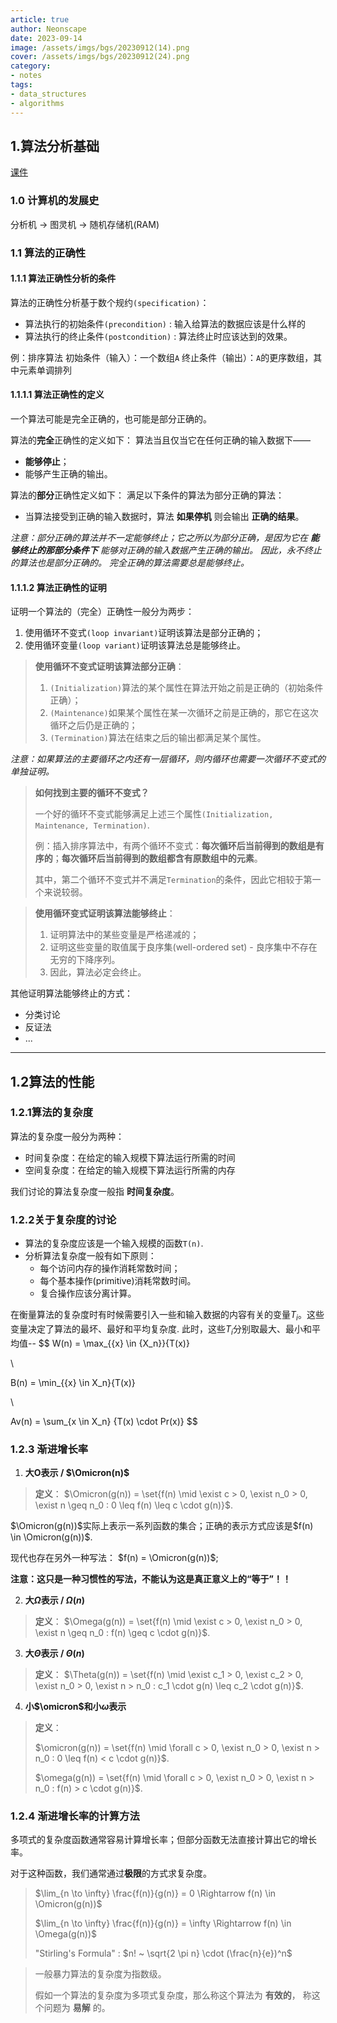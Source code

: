 ```yaml
---
article: true
author: Neonscape
date: 2023-09-14
image: /assets/imgs/bgs/20230912(14).png
cover: /assets/imgs/bgs/20230912(24).png
category: 
- notes
tags:
- data_structures
- algorithms
---
```


## 1.算法分析基础

<!-- more -->



[课件](./assets/docs/2.算法分析基础.pdf)

### 1.0 计算机的发展史
分析机 -> 图灵机 -> 随机存储机(RAM)

### 1.1 算法的正确性

#### 1.1.1 算法正确性分析的条件
算法的正确性分析基于数个规约`(specification)`：
- 算法执行的初始条件`(precondition)` : 输入给算法的数据应该是什么样的
- 算法执行的终止条件`(postcondition)` : 算法终止时应该达到的效果。

例：排序算法
初始条件（输入）：一个数组`A`
终止条件（输出）：`A`的更序数组，其中元素单调排列

#### 1.1.1.1 算法正确性的定义

一个算法可能是完全正确的，也可能是部分正确的。

算法的**完全**正确性的定义如下：
算法当且仅当它在任何正确的输入数据下——
- **能够停止**；
- 能够产生正确的输出。

算法的**部分**正确性定义如下：
满足以下条件的算法为部分正确的算法：
- 当算法接受到正确的输入数据时，算法 **如果停机** 则会输出 **正确的结果**。

*注意：部分正确的算法并不一定能够终止；它之所以为部分正确，是因为它在 **能够终止的那部分条件下** 能够对正确的输入数据产生正确的输出。*
*因此，永不终止的算法也是部分正确的。*
*完全正确的算法需要总是能够终止。*

#### 1.1.1.2 算法正确性的证明

证明一个算法的（完全）正确性一般分为两步：
1. 使用循环不变式`(loop invariant)`证明该算法是部分正确的；
2. 使用循环变量`(loop variant)`证明该算法总是能够终止。

> **使用循环不变式证明该算法部分正确**：
> 1. `(Initialization)`算法的某个属性在算法开始之前是正确的（初始条件正确）；
> 2. `(Maintenance)`如果某个属性在某一次循环之前是正确的，那它在这次循环之后仍是正确的；
> 3. `(Termination)`算法在结束之后的输出都满足某个属性。

*注意：如果算法的主要循环之内还有一层循环，则内循环也需要一次循环不变式的单独证明。*

> **如何找到主要的循环不变式？**
> 
> 一个好的循环不变式能够满足上述三个属性`(Initialization, Maintenance, Termination)`.
> 
> 例：插入排序算法中，有两个循环不变式：**每次循环后当前得到的数组是有序的**；**每次循环后当前得到的数组都含有原数组中的元素**。
> 
> 其中，第二个循环不变式并不满足`Termination`的条件，因此它相较于第一个来说较弱。

> **使用循环变式证明该算法能够终止**：
> 
> 1. 证明算法中的某些变量是严格递减的；
> 2. 证明这些变量的取值属于良序集(well-ordered set) - 良序集中不存在无穷的下降序列。
> 3. 因此，算法必定会终止。

其他证明算法能够终止的方式：
- 分类讨论
- 反证法
- ...

---

## 1.2算法的性能

### 1.2.1算法的复杂度
算法的复杂度一般分为两种：
- 时间复杂度：在给定的输入规模下算法运行所需的时间
- 空间复杂度：在给定的输入规模下算法运行所需的内存

我们讨论的算法复杂度一般指 **时间复杂度**。

### 1.2.2关于复杂度的讨论
- 算法的复杂度应该是一个输入规模的函数`T(n)`.
- 分析算法复杂度一般有如下原则：
  - 每个访问内存的操作消耗常数时间；
  - 每个基本操作(primitive)消耗常数时间。
  - 复合操作应该分离计算。

在衡量算法的复杂度时有时候需要引入一些和输入数据的内容有关的变量$T_i$。这些变量决定了算法的最坏、最好和平均复杂度.
此时，这些$T_i$分别取最大、最小和平均值--
$$
W(n) = \max_{{x} \in {X_n}}{T(x)}

\\

B(n) = \min_{{x} \in X_n}{T(x)}

\\

Av(n) = \sum_{x \in X_n} {T(x) \cdot Pr(x)}
$$


### 1.2.3 渐进增长率

1. **大O表示 / $\Omicron(n)$**

> **定义**： $\Omicron(g(n)) = \set{f(n) \mid \exist c > 0, \exist n_0 > 0, \exist n \geq n_0 : 0 \leq f(n) \leq c \cdot g(n)}$.

$\Omicron(g(n))$实际上表示一系列函数的集合；正确的表示方式应该是$f(n) \in \Omicron(g(n))$.

现代也存在另外一种写法： $f(n) = \Omicron(g(n))$; 

**注意：这只是一种习惯性的写法，不能认为这是真正意义上的“等于”！！**

2. **大$\Omega$表示 / $\Omega(n)$**

> **定义**： $\Omega(g(n)) = \set{f(n) \mid \exist c > 0, \exist n_0 > 0, \exist n \geq n_0 : f(n) \geq c \cdot g(n)}$.

3. **大$\Theta$表示 / $\Theta(n)$**

> **定义**： $\Theta(g(n)) = \set{f(n) \mid \exist c_1 > 0, \exist c_2 > 0, \exist n_0 > 0, \exist n > n_0 : c_1 \cdot g(n) \leq c_2 \cdot g(n)}$.

4. **小$\omicron$和小$\omega$表示**

> **定义**：
> 
> $\omicron(g(n)) = \set{f(n) \mid \forall c > 0, \exist n_0 > 0, \exist n > n_0 : 0 \leq f(n) < c \cdot g(n)}$.
>
> $\omega(g(n)) = \set{f(n) \mid \forall c > 0, \exist n_0 > 0, \exist n > n_0 : f(n) > c \cdot g(n)}$.
>

### 1.2.4 渐进增长率的计算方法

多项式的复杂度函数通常容易计算增长率；但部分函数无法直接计算出它的增长率。

对于这种函数，我们通常通过**极限**的方式求复杂度。

> $\lim_{n \to \infty} \frac{f(n)}{g(n)} = 0 \Rightarrow f(n) \in \Omicron(g(n))$
>
> $\lim_{n \to \infty} \frac{f(n)}{g(n)} = \infty \Rightarrow f(n) \in \Omega(g(n))$
>
> "Stirling's Formula" : $n! ~ \sqrt{2 \pi n} \cdot (\frac{n}{e})^n$

> 一般暴力算法的复杂度为指数级。
>
> 假如一个算法的复杂度为多项式复杂度，那么称这个算法为 **有效的**， 称这个问题为 **易解** 的。
